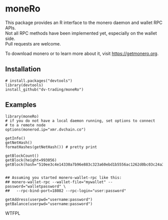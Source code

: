 # moneRo

This package provides an R interface to the monero daemon and wallet RPC APIs.  
Not all RPC methods have been implemented yet, especially on the wallet side.  
Pull requests are welcome.

To download monero or to learn more about it, visit https://getmonero.org.

## Installation

```
# install.packages("devtools")
library(devtools)
install_github("dv-trading/moneRo")
```

## Examples


```
library(moneRo)
# if you do not have a local daemon running, set options to connect
# to a remote node
options(monerod.ip="xmr.dvchain.co")

getInfo()
getNetHash()
formatHashes(getNetHash()) # pretty print

getBlockCount()
getBlock(height=993056)
getBlock(hash="510ee3c4e14330a7b96e883c323a60ebd1b5556ac1262d0bc03c24a3b785516f")


## Assuming you started monero-wallet-rpc like this:
## monero-wallet-rpc --wallet-file="mywallet" --password="walletpassword" \ 
##   --rpc-bind-port=18082 --rpc-login="user:password"

getAddress(userpwd="username:password")
getBalance(userpwd="username:password")
```

<a href="http://www.wtfpl.net/"><img
       src="http://www.wtfpl.net/wp-content/uploads/2012/12/wtfpl-badge-4.png"
       width="80" height="15" alt="WTFPL" /></a>
